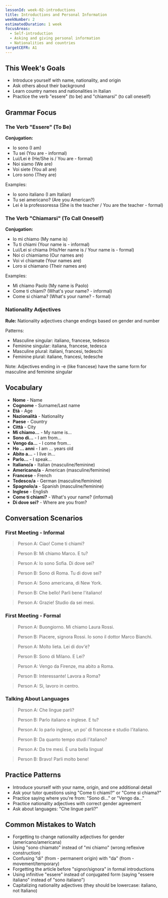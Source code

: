 ```yaml
---
lessonId: week-02-introductions
title: Introductions and Personal Information
weekNumber: 2
estimatedDuration: 1 week
focusAreas:
  - Self-introduction
  - Asking and giving personal information
  - Nationalities and countries
targetCEFR: A1
---
```


## This Week's Goals

- Introduce yourself with name, nationality, and origin
- Ask others about their background
- Learn country names and nationalities in Italian
- Practice the verb "essere" (to be) and "chiamarsi" (to call oneself)

## Grammar Focus

### The Verb "Essere" (To Be)

**Conjugation:**
- Io sono (I am)
- Tu sei (You are - informal)
- Lui/Lei è (He/She is / You are - formal)
- Noi siamo (We are)
- Voi siete (You all are)
- Loro sono (They are)

Examples:
- Io sono italiano (I am Italian)
- Tu sei americano? (Are you American?)
- Lei è la professoressa (She is the teacher / You are the teacher - formal)

### The Verb "Chiamarsi" (To Call Oneself)

**Conjugation:**
- Io mi chiamo (My name is)
- Tu ti chiami (Your name is - informal)
- Lui/Lei si chiama (His/Her name is / Your name is - formal)
- Noi ci chiamiamo (Our names are)
- Voi vi chiamate (Your names are)
- Loro si chiamano (Their names are)

Examples:
- Mi chiamo Paolo (My name is Paolo)
- Come ti chiami? (What's your name? - informal)
- Come si chiama? (What's your name? - formal)

### Nationality Adjectives

**Rule:** Nationality adjectives change endings based on gender and number

Patterns:
- Masculine singular: italiano, francese, tedesco
- Feminine singular: italiana, francese, tedesca
- Masculine plural: italiani, francesi, tedeschi
- Feminine plural: italiane, francesi, tedesche

Note: Adjectives ending in -e (like francese) have the same form for masculine and feminine singular

## Vocabulary

- **Nome** - Name
- **Cognome** - Surname/Last name
- **Età** - Age
- **Nazionalità** - Nationality
- **Paese** - Country
- **Città** - City
- **Mi chiamo...** - My name is...
- **Sono di...** - I am from...
- **Vengo da...** - I come from...
- **Ho ... anni** - I am ... years old
- **Abito a...** - I live in...
- **Parlo...** - I speak...
- **Italiano/a** - Italian (masculine/feminine)
- **Americano/a** - American (masculine/feminine)
- **Francese** - French
- **Tedesco/a** - German (masculine/feminine)
- **Spagnolo/a** - Spanish (masculine/feminine)
- **Inglese** - English
- **Come ti chiami?** - What's your name? (informal)
- **Di dove sei?** - Where are you from?

## Conversation Scenarios

### First Meeting - Informal

> Person A: Ciao! Come ti chiami?

> Person B: Mi chiamo Marco. E tu?

> Person A: Io sono Sofia. Di dove sei?

> Person B: Sono di Roma. Tu di dove sei?

> Person A: Sono americana, di New York.

> Person B: Che bello! Parli bene l'italiano!

> Person A: Grazie! Studio da sei mesi.

### First Meeting - Formal

> Person A: Buongiorno. Mi chiamo Laura Rossi.

> Person B: Piacere, signora Rossi. Io sono il dottor Marco Bianchi.

> Person A: Molto lieta. Lei di dov'è?

> Person B: Sono di Milano. E Lei?

> Person A: Vengo da Firenze, ma abito a Roma.

> Person B: Interessante! Lavora a Roma?

> Person A: Sì, lavoro in centro.

### Talking About Languages

> Person A: Che lingue parli?

> Person B: Parlo italiano e inglese. E tu?

> Person A: Io parlo inglese, un po' di francese e studio l'italiano.

> Person B: Da quanto tempo studi l'italiano?

> Person A: Da tre mesi. È una bella lingua!

> Person B: Bravo! Parli molto bene!

## Practice Patterns

- Introduce yourself with your name, origin, and one additional detail
- Ask your tutor questions using "Come ti chiami?" or "Come si chiama?"
- Practice saying where you're from: "Sono di..." or "Vengo da..."
- Practice nationality adjectives with correct gender agreement
- Ask about languages: "Che lingue parli?"

## Common Mistakes to Watch

- Forgetting to change nationality adjectives for gender (americano/americana)
- Using "sono chiamato" instead of "mi chiamo" (wrong reflexive construction)
- Confusing "di" (from - permanent origin) with "da" (from - movement/temporary)
- Forgetting the article before "signor/signora" in formal introductions
- Using infinitive "essere" instead of conjugated form (saying "essere italiano" instead of "sono italiano")
- Capitalizing nationality adjectives (they should be lowercase: italiano, not Italiano)
